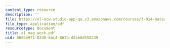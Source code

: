 ```yaml
---
content_type: resource
description: ''
file: https://ol-ocw-studio-app-qa.s3.amazonaws.com/courses/3-014-materials-laboratory-fall-2006/8686e97102d88ac4862bd2bb8d558239_a1_mag_work.pdf
file_type: application/pdf
resourcetype: Document
title: a1_mag_work.pdf
uid: 8686e971-02d8-8ac4-862b-d2bb8d558239
---
```

